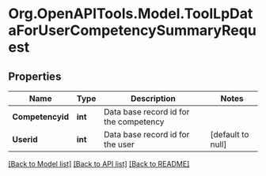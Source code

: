 # Org.OpenAPITools.Model.ToolLpDataForUserCompetencySummaryRequest

## Properties

Name | Type | Description | Notes
------------ | ------------- | ------------- | -------------
**Competencyid** | **int** | Data base record id for the competency | 
**Userid** | **int** | Data base record id for the user | [default to null]

[[Back to Model list]](../README.md#documentation-for-models) [[Back to API list]](../README.md#documentation-for-api-endpoints) [[Back to README]](../README.md)

